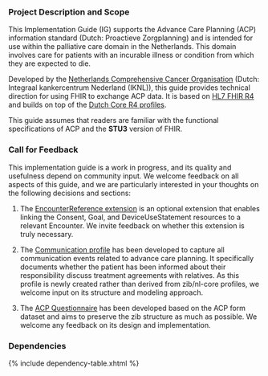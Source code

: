 ### Project Description and Scope

This Implementation Guide (IG) supports the Advance Care Planning (ACP) information standard (Dutch: Proactieve Zorgplanning) and is intended for use within the palliative care domain in the Netherlands. This domain involves care for patients with an incurable illness or condition from which they are expected to die.

Developed by the <a href="https://iknl.nl/en">Netherlands Comprehensive Cancer Organisation</a> (Dutch: Integraal kankercentrum Nederland (IKNL)), this guide provides technical direction for using FHIR to exchange ACP data. It is based on <a href="http://hl7.org/fhir/R4/index.html">HL7 FHIR R4</a> and builds on top of the <a href="https://simplifier.net/packages/nictiz.fhir.nl.r4.nl-core">Dutch Core R4 profiles</a>. 

This guide assumes that readers are familiar with the functional specifications of ACP and the **STU3** version of FHIR.

### Call for Feedback

This implementation guide is a work in progress, and its quality and usefulness depend on community input. We welcome feedback on all aspects of this guide, and we are particularly interested in your thoughts on the following decisions and sections:

1. The <a href="StructureDefinition-ext-EncounterReference.html">EncounterReference extension</a> is an optional extension that enables linking the Consent, Goal, and DeviceUseStatement resources to a relevant Encounter. We invite feedback on whether this extension is truly necessary.

2. The <a href="StructureDefinition-ACP-Communication.html">Communication profile</a> has been developed to capture all communication events related to advance care planning. It specifically documents whether the patient has been informed about their responsibility discuss treatment agreements with relatives. As this profile is newly created rather than derived from zib/nl-core profiles, we welcome input on its structure and modeling approach.

3. The <a href="Questionnaire-ACP-zib2017.html">ACP Questionnaire</a> has been developed based on the ACP form dataset and aims to preserve the zib structure as much as possible. We welcome any feedback on its design and implementation.

### Dependencies

{% include dependency-table.xhtml %}
